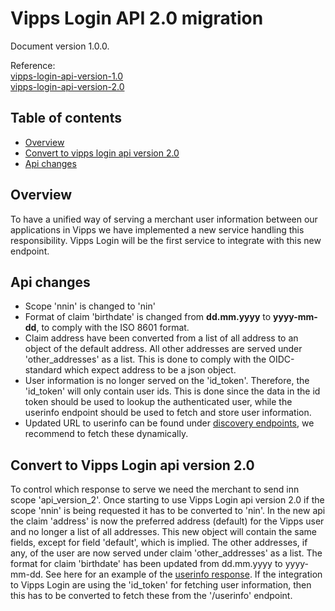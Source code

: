# Vipps Login API 2.0 migration

Document version 1.0.0.

Reference:\
[vipps-login-api-version-1.0](versions/1.0/vipps-login-api.md)\
[vipps-login-api-version-2.0](vipps-login-api.md)

## Table of contents
* [Overview](#overview)
* [Convert to vipps login api version 2.0](#convert-to-vipps-login-api-version-20)
* [Api changes](#api-changes)

## Overview
To have a unified way of serving a merchant user information between our applications in Vipps we have implemented a new service handling this responsibility.
Vipps Login will be the first service to integrate with this new endpoint.

## Api changes
* Scope 'nnin' is changed to 'nin'
* Format of claim 'birthdate' is changed from **dd.mm.yyyy** to **yyyy-mm-dd**, to comply with the ISO 8601 format.
* Claim address have been converted from a list of all address to an object of the default address. All other addresses are served under 'other_addresses' as a list. 
This is done to comply with the OIDC-standard which expect address to be a json object.
* User information is no longer served on the 'id_token'. Therefore, the 'id_token' will only contain user ids. 
This is done since the data in the id token should be used to lookup the authenticated user, while the userinfo endpoint should be used to fetch and store user information.   
* Updated URL to userinfo can be found under [discovery endpoints](vipps-login-api.md#openid-connect-discovery-endpoint), we recommend to fetch these dynamically.

## Convert to Vipps Login api version 2.0
To control which response to serve we need the merchant to send inn scope 'api_version_2'.
Once starting to use Vipps Login api version 2.0 if the scope 'nnin' is being requested it has to be converted to 'nin'.
In the new api the claim 'address' is now the preferred address (default) for the Vipps user and no longer a list of all addresses.
This new object will contain the same fields, except for field 'default', which is implied.
The other addresses, if any, of the user are now served under claim 'other_addresses' as a list.
The format for claim 'birthdate' has been updated from dd.mm.yyyy to yyyy-mm-dd.
See here for an example of the [userinfo response](https://vippsas.github.io/vipps-login-api/#/public/userinfo).
If the integration to Vipps Login are using the 'id_token' for fetching user information, then this has to be converted to fetch these from the '/userinfo' endpoint.


